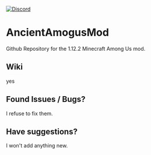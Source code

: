 [![Discord](https://img.shields.io/badge/Discord-7289DA?style=for-the-badge&logo=discord&logoColor=white)](https://discord.com)
# AncientAmogusMod
Github Repository for the 1.12.2 Minecraft Among Us mod.

## Wiki
yes

## Found Issues / Bugs?
I refuse to fix them.

## Have suggestions?
I won't add anything new.

